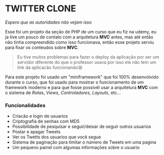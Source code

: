 # TWITTER CLONE
_Espero que as autoridades não vejam isso_

Esse foi um projeto da seção de PHP de um curso que eu fiz na udemy, eu ja tive um pouco de contato com a arquitetura
**MVC** antes, mas até então não tinha compreendido como isso funcionava, então esse projeto serviu para fixar os conteudos
sobre **MVC**.

> Eu tive muitos problemas para fazer o deploy da aplicação por ser um servidor diferente do que o professor usava por isso ele não tem um link da aplicacão
>  funcionando😪

Para este projeto foi usado um "miniframework" que foi 100% desenvolvido durante o curso, que foi usado para mostrar o funcionamento de um framework moderno e para que fosse 
possivél usar a arquitetura **MVC** com o sistema de *Rotas*, *Views*, *Controladores*, *Layouts*, etc...

### Funcionalidades
- Criacão e login de usuarios
- Criptografia de senhas com MD5
- Possibilidade de pesquisar e seguir/deixar de seguir outros usuarios
- Postar e apagar Tweets
- Ver os Twetts dos usuarios que você segue
- Sistema de paginação para limitar o número de Tweets em uma pagina
- Um pequeno painel com algumas informações sobre o usuario 
